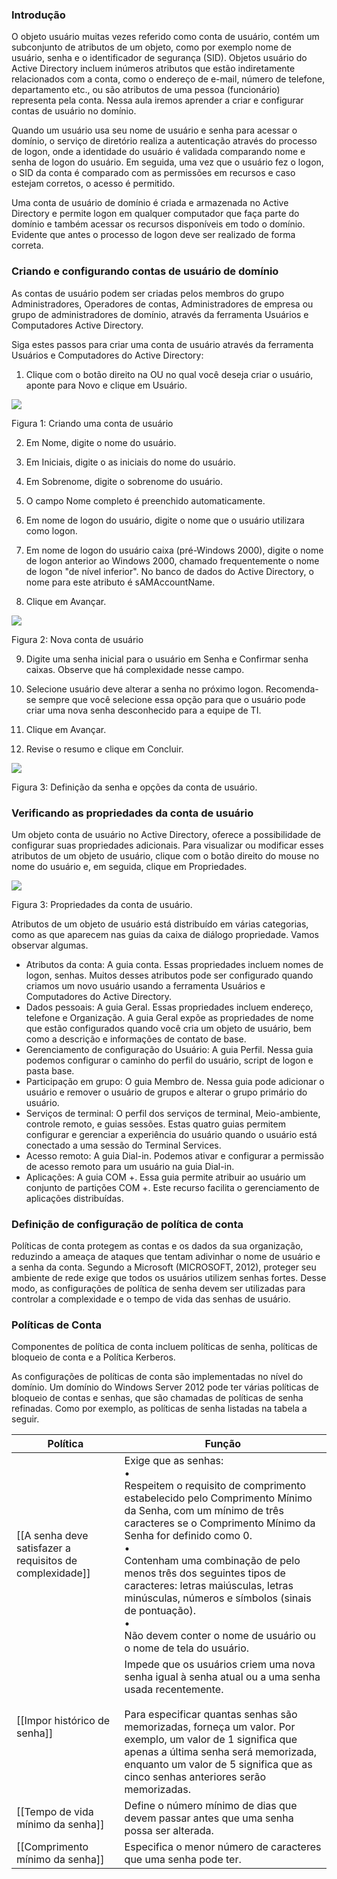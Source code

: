 ### **Introdução**

O objeto usuário muitas vezes referido como conta de usuário, contém um subconjunto de atributos de um objeto, como por exemplo nome de usuário, senha e o identificador de segurança (SID). Objetos usuário do Active Directory incluem inúmeros atributos que estão indiretamente relacionados com a conta, como o endereço de e-mail, número de telefone, departamento etc., ou são atributos de uma pessoa (funcionário) representa pela conta. Nessa aula iremos aprender a criar e configurar contas de usuário no domínio.

Quando um usuário usa seu nome de usuário e senha para acessar o domínio, o serviço de diretório realiza a autenticação através do processo de logon, onde a identidade do usuário é validada comparando nome e senha de logon do usuário. Em seguida, uma vez que o usuário fez o logon, o SID da conta é comparado com as permissões em recursos e caso estejam corretos, o acesso é permitido.

Uma conta de usuário de domínio é criada e armazenada no Active Directory e permite logon em qualquer computador que faça parte do domínio e também acessar os recursos disponíveis em todo o domínio. Evidente que antes o processo de logon deve ser realizado de forma correta.

### **Criando e configurando contas de usuário de domínio**

As contas de usuário podem ser criadas pelos membros do grupo Administradores, Operadores de contas, Administradores de empresa ou grupo de administradores de domínio, através da ferramenta Usuários e Computadores Active Directory.

Siga estes passos para criar uma conta de usuário através da ferramenta Usuários e Computadores do Active Directory:

1. Clique com o botão direito na OU no qual você deseja criar o usuário, aponte para Novo e clique em Usuário.

[![](https://img.uninove.br/static/0/0/0/0/0/0/0/2/6/5/2/265239/14139.png)](https://img.uninove.br/static/0/0/0/0/0/0/0/2/6/5/2/265239/14139.png)

Figura 1: Criando uma conta de usuário

2. Em Nome, digite o nome do usuário.

3. Em Iniciais, digite o as iniciais do nome do usuário.

4. Em Sobrenome, digite o sobrenome do usuário.

5. O campo Nome completo é preenchido automaticamente.

6. Em nome de logon do usuário, digite o nome que o usuário utilizara como logon.

7. Em nome de logon do usuário caixa (pré-Windows 2000), digite o nome de logon anterior ao Windows 2000, chamado frequentemente o nome de logon "de nível inferior". No banco de dados do Active Directory, o nome para este atributo é sAMAccountName.

8. Clique em Avançar.

[![](https://img.uninove.br/static/0/0/0/0/0/0/0/2/6/5/2/265240/14141.PNG)](https://img.uninove.br/static/0/0/0/0/0/0/0/2/6/5/2/265240/14141.PNG)

Figura 2: Nova conta de usuário

9. Digite uma senha inicial para o usuário em Senha e Confirmar senha caixas. Observe que há complexidade nesse campo.

10. Selecione usuário deve alterar a senha no próximo logon. Recomenda-se sempre que você selecione essa opção para que o usuário pode criar uma nova senha desconhecido para a equipe de TI.

11. Clique em Avançar.

12. Revise o resumo e clique em Concluir.

[![](https://img.uninove.br/static/0/0/0/0/0/0/0/2/6/5/2/265241/14144.PNG)](https://img.uninove.br/static/0/0/0/0/0/0/0/2/6/5/2/265241/14144.PNG)

Figura 3: Definição da senha e opções da conta de usuário.

### **Verificando as propriedades da conta de usuário**

Um objeto conta de usuário no Active Directory, oferece a possibilidade de configurar suas propriedades adicionais. Para visualizar ou modificar esses atributos de um objeto de usuário, clique com o botão direito do mouse no nome do usuário e, em seguida, clique em Propriedades.

[![](https://img.uninove.br/static/0/0/0/0/0/0/0/2/6/5/2/265242/14148.png)](https://img.uninove.br/static/0/0/0/0/0/0/0/2/6/5/2/265242/14148.png)

Figura 3: Propriedades da conta de usuário.

Atributos de um objeto de usuário está distribuído em várias categorias, como as que aparecem nas guias da caixa de diálogo propriedade. Vamos observar algumas.

- Atributos da conta: A guia conta. Essas propriedades incluem nomes de logon, senhas. Muitos desses atributos pode ser configurado quando criamos um novo usuário usando a ferramenta Usuários e Computadores do Active Directory.
- Dados pessoais: A guia Geral. Essas propriedades incluem endereço, telefone e Organização. A guia Geral expõe as propriedades de nome que estão configurados quando você cria um objeto de usuário, bem como a descrição e informações de contato de base.
- Gerenciamento de configuração do Usuário: A guia Perfil. Nessa guia podemos configurar o caminho do perfil do usuário, script de logon e pasta base.
- Participação em grupo: O guia Membro de. Nessa guia pode adicionar o usuário e remover o usuário de grupos e alterar o grupo primário do usuário.
- Serviços de terminal: O perfil dos serviços de terminal, Meio-ambiente, controle remoto, e guias sessões. Estas quatro guias permitem configurar e gerenciar a experiência do usuário quando o usuário está conectado a uma sessão do Terminal Services.
- Acesso remoto: A guia Dial-in. Podemos ativar e configurar a permissão de acesso remoto para um usuário na guia Dial-in.
- Aplicações: A guia COM +. Essa guia permite atribuir ao usuário um conjunto de partições COM +. Este recurso facilita o gerenciamento de aplicações distribuídas.

### **Definição de configuração de política de conta**

Políticas de conta protegem as contas e os dados da sua organização, reduzindo a ameaça de ataques que tentam adivinhar o nome de usuário e a senha da conta. Segundo a Microsoft (MICROSOFT, 2012), proteger seu ambiente de rede exige que todos os usuários utilizem senhas fortes. Desse modo, as configurações de política de senha devem ser utilizadas para controlar a complexidade e o tempo de vida das senhas de usuário.

### **Políticas de Conta**

Componentes de política de conta incluem políticas de senha, políticas de bloqueio de conta e a Política Kerberos.

As configurações de políticas de conta são implementadas no nível do domínio. Um domínio do Windows Server 2012 pode ter várias políticas de bloqueio de contas e senhas, que são chamadas de políticas de senha refinadas. Como por exemplo, as políticas de senha listadas na tabela a seguir.

|Política|Função|
|---|---|
|[[A senha deve satisfazer a requisitos de complexidade]]|Exige que as senhas:  <br>•  <br>Respeitem o requisito de comprimento estabelecido pelo Comprimento Mínimo da Senha, com um mínimo de três caracteres se o Comprimento Mínimo da Senha for definido como 0.  <br>•  <br>Contenham uma combinação de pelo menos três dos seguintes tipos de caracteres: letras maiúsculas, letras minúsculas, números e símbolos (sinais de pontuação).  <br>•  <br>Não devem conter o nome de usuário ou o nome de tela do usuário.|
|[[Impor histórico de senha]]|Impede que os usuários criem uma nova senha igual à senha atual ou a uma senha usada recentemente.  <br>  <br>Para especificar quantas senhas são memorizadas, forneça um valor. Por exemplo, um valor de 1 significa que apenas a última senha será memorizada, enquanto um valor de 5 significa que as cinco senhas anteriores serão memorizadas.|
|[[Tempo de vida mínimo da senha]]|Define o número mínimo de dias que devem passar antes que uma senha possa ser alterada.|
|[[Comprimento mínimo da senha]]|Especifica o menor número de caracteres que uma senha pode ter.|